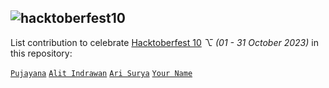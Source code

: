 ## <img alt="hacktoberfest10" src="https://github.com/pujayana/pujayana/blob/main/assets/hacktoberfest10/hf10_wallpaper_sponsors_1920x1080.png">
List contribution to celebrate [Hacktoberfest 10](https://hacktoberfest.com "Hacktoberfest 10") _⌥ (01 - 31 October 2023)_ in this repository:

[`Pujayana`](https://github.com/pujayana "Pujayana Github")
[`Alit Indrawan`](https://github.com/alitindrawan24 "Alit Github")
[`Ari Surya`](https://github.com/arisurya7 "Ari Surya Github")
[`Your Name`](https://github.com/your_github_profile_link "Your Username Github")
